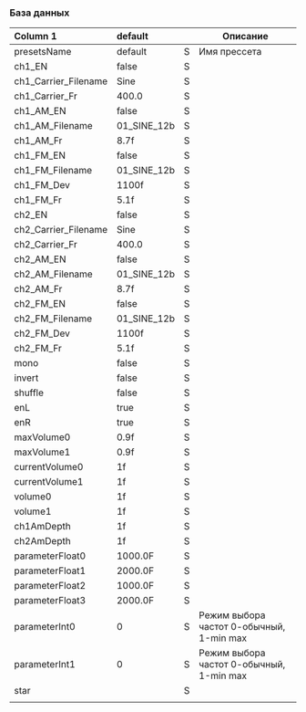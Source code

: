 
### База данных

| Column 1             | default     |   | Описание                                 |
|:---------------------|:------------|---|------------------------------------------|
| presetsName          | default     | S | Имя прессета                             |
| ch1_EN               | false       | S |                                          |   
| ch1_Carrier_Filename | Sine        | S |                                          |
| ch1_Carrier_Fr       | 400.0       | S |                                          |
| ch1_AM_EN            | false       | S |                                          |
| ch1_AM_Filename      | 01_SINE_12b | S |                                          |
| ch1_AM_Fr            | 8.7f        | S |                                          |
| ch1_FM_EN            | false       | S |                                          |
| ch1_FM_Filename      | 01_SINE_12b | S |                                          |
| ch1_FM_Dev           | 1100f       | S |                                          |
| ch1_FM_Fr            | 5.1f        | S |                                          |
| ch2_EN               | false       | S |                                          |   
| ch2_Carrier_Filename | Sine        | S |                                          |
| ch2_Carrier_Fr       | 400.0       | S |                                          |
| ch2_AM_EN            | false       | S |                                          |
| ch2_AM_Filename      | 01_SINE_12b | S |                                          |
| ch2_AM_Fr            | 8.7f        | S |                                          |
| ch2_FM_EN            | false       | S |                                          |
| ch2_FM_Filename      | 01_SINE_12b | S |                                          |
| ch2_FM_Dev           | 1100f       | S |                                          |
| ch2_FM_Fr            | 5.1f        | S |                                          |
| mono                 | false       | S |                                          |
| invert               | false       | S |                                          |
| shuffle              | false       | S |                                          |
| enL                  | true        | S |                                          |
| enR                  | true        | S |                                          |
| maxVolume0           | 0.9f        | S |                                          |
| maxVolume1           | 0.9f        | S |                                          |
| currentVolume0       | 1f          | S |                                          |
| currentVolume1       | 1f          | S |                                          |
| volume0              | 1f          | S |                                          |
| volume1              | 1f          | S |                                          |
| ch1AmDepth           | 1f          | S |                                          |
| ch2AmDepth           | 1f          | S |                                          |
| parameterFloat0      | 1000.0F     | S |                                          |
| parameterFloat1      | 2000.0F     | S |                                          |
| parameterFloat2      | 1000.0F     | S |                                          |
| parameterFloat3      | 2000.0F     | S |                                          |
| parameterInt0        | 0           | S | Режим выбора частот 0-обычный, 1-min max |
| parameterInt1        | 0           | S | Режим выбора частот 0-обычный, 1-min max |
| star                 |             | S |                                          |
|                      |             |   |                                          |

